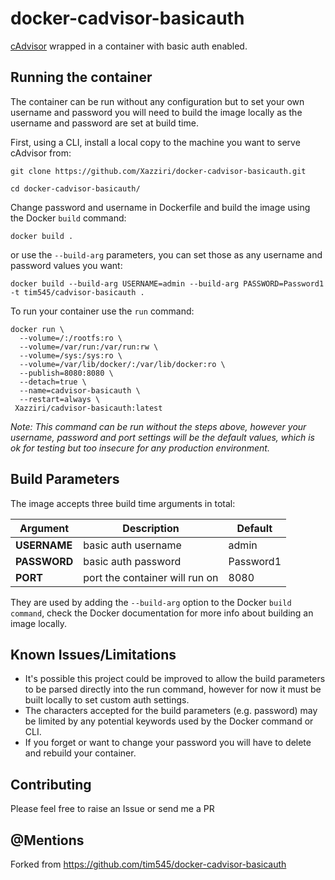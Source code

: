 # docker-cadvisor-basicauth

[cAdvisor](https://gcr.io/cadvisor/cadvisor:v0.47.1) wrapped in a container with basic auth enabled.

## Running the container

The container can be run without any configuration but to set your own username and password you will need to build the image locally as the username and password are set at build time.

First, using a CLI, install a local copy to the machine you want to serve cAdvisor from:

`git clone https://github.com/Xazziri/docker-cadvisor-basicauth.git`

`cd docker-cadvisor-basicauth/`

Change password and username in Dockerfile and build the image using the Docker `build` command:

`docker build .`

or use the `--build-arg` parameters, you can set those as any username and password values you want:

`docker build --build-arg USERNAME=admin --build-arg PASSWORD=Password1 -t tim545/cadvisor-basicauth .`

To run your container use the `run` command:

```
docker run \
  --volume=/:/rootfs:ro \
  --volume=/var/run:/var/run:rw \
  --volume=/sys:/sys:ro \
  --volume=/var/lib/docker/:/var/lib/docker:ro \
  --publish=8080:8080 \
  --detach=true \
  --name=cadvisor-basicauth \
  --restart=always \
 Xazziri/cadvisor-basicauth:latest
```

_Note: This command can be run without the steps above, however your username, password and port settings will be the default values, which is ok for testing but too insecure for any production environment._

## Build Parameters

The image accepts three build time arguments in total:

| Argument | Description | Default |
| --- | --- | --- |
| **USERNAME** | basic auth username | admin |
| **PASSWORD** | basic auth password | Password1 |
| **PORT** | port the container will run on | 8080 |

They are used by adding the `--build-arg` option to the Docker `build command`, check the Docker documentation for more info about building an image locally.

## Known Issues/Limitations

- It's possible this project could be improved to allow the build parameters to be parsed directly into the run command, however for now it must be built locally to set custom auth settings.
- The characters accepted for the build parameters (e.g. password) may be limited by any potential keywords used by the Docker command or CLI.
- If you forget or want to change your password you will have to delete and rebuild your container.

## Contributing

Please feel free to raise an Issue or send me a PR

## @Mentions

Forked from https://github.com/tim545/docker-cadvisor-basicauth
